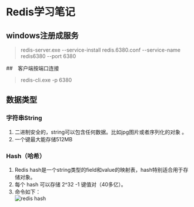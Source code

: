 # Redis学习笔记
## windows注册成服务
> redis-server.exe --service-install redis.6380.conf --service-name redis6380 --port 6380

##　客户端按端口连接
> redis-cli.exe -p 6380

## 数据类型
### 字符串String
1. 二进制安全的，string可以包含任何数据。比如jpg图片或者序列化的对象 。
2. 一个键最大能存储512MB

### Hash（哈希）
1. Redis hash是一个string类型的field和value的映射表，hash特别适合用于存储对象。
2. 每个 hash 可以存储 2^32 -1 键值对（40多亿）。
3. 命令如下：  
![redis hash](http://ww1.sinaimg.cn/large/80eaa069ly1feqv33tysbj20fn07vdge.jpg)
